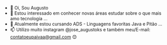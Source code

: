 - 👋 Oi, Sou Augusto 
- 👀 Estou interessado em conhecer novas áreas estudar sobre o que mais amo tecnologia ...
- 🌱 Atualmente estou cursando ADS - Linguagens favoritas Java e Pitão ...
- 📫 Utilizo muito instagram @jose_augustoks e também meu/E-mail: contatoeupaivaa@gmail.com 😊

<!---
AugustoPaivaend/AugustoPaivaend is a ✨ special ✨ repository because its `README.md` (this file) appears on your GitHub profile.
You can click the Preview link to take a look at your changes.
--->
